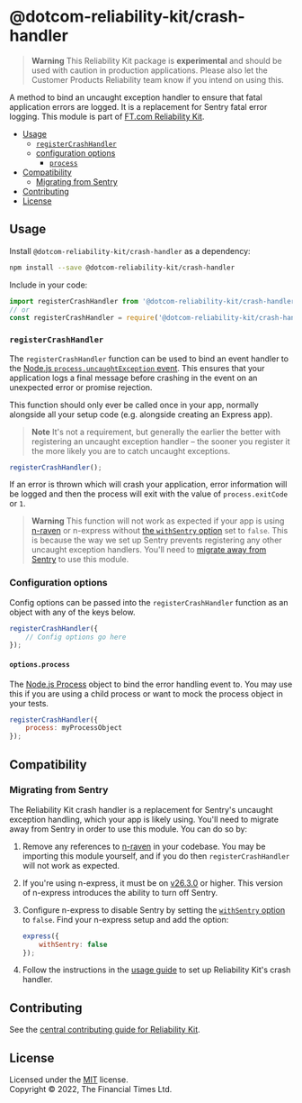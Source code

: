
# @dotcom-reliability-kit/crash-handler

> **Warning**
> This Reliability Kit package is **experimental** and should be used with caution in production applications. Please also let the Customer Products Reliability team know if you intend on using this.

A method to bind an uncaught exception handler to ensure that fatal application errors are logged. It is a replacement for Sentry fatal error logging. This module is part of [FT.com Reliability Kit](https://github.com/Financial-Times/dotcom-reliability-kit#readme).

  * [Usage](#usage)
    * [`registerCrashHandler`](#registercrashhandler)
    * [configuration options](#configuration-options)
      * [`process`](#optionsprocess)
  * [Compatibility](#compatibility)
    * [Migrating from Sentry](#migrating-from-sentry)
  * [Contributing](#contributing)
  * [License](#license)


## Usage

Install `@dotcom-reliability-kit/crash-handler` as a dependency:

```bash
npm install --save @dotcom-reliability-kit/crash-handler
```

Include in your code:

```js
import registerCrashHandler from '@dotcom-reliability-kit/crash-handler';
// or
const registerCrashHandler = require('@dotcom-reliability-kit/crash-handler');
```

### `registerCrashHandler`

The `registerCrashHandler` function can be used to bind an event handler to the [Node.js `process.uncaughtException` event](https://nodejs.org/api/process.html#event-uncaughtexception). This ensures that your application logs a final message before crashing in the event on an unexpected error or promise rejection.

This function should only ever be called once in your app, normally alongside all your setup code (e.g. alongside creating an Express app).

> **Note**
> It's not a requirement, but generally the earlier the better with registering an uncaught exception handler – the sooner you register it the more likely you are to catch uncaught exceptions.

```js
registerCrashHandler();
```

If an error is thrown which will crash your application, error information will be logged and then the process will exit with the value of `process.exitCode` or `1`.

> **Warning**
> This function will not work as expected if your app is using [n-raven](https://github.com/Financial-Times/n-raven) or n-express without [the `withSentry` option](https://github.com/Financial-Times/n-express#optional) set to `false`. This is because the way we set up Sentry prevents registering any other uncaught exception handlers. You'll need to [migrate away from Sentry](#migrating-from-sentry) to use this module.

### Configuration options

Config options can be passed into the `registerCrashHandler` function as an object with any of the keys below.

```js
registerCrashHandler({
    // Config options go here
});
```

#### `options.process`

The [Node.js Process](https://nodejs.org/api/process.html#process) object to bind the error handling event to. You may use this if you are using a child process or want to mock the process object in your tests.

```js
registerCrashHandler({
    process: myProcessObject
});
```


## Compatibility

### Migrating from Sentry

The Reliability Kit crash handler is a replacement for Sentry's uncaught exception handling, which your app is likely using. You'll need to migrate away from Sentry in order to use this module. You can do so by:

  1. Remove any references to [n-raven](https://github.com/Financial-Times/n-raven) in your codebase. You may be importing this module yourself, and if you do then `registerCrashHandler` will not work as expected.

  2. If you're using n-express, it must be on [v26.3.0](https://github.com/Financial-Times/n-express/releases/tag/v26.3.0) or higher. This version of n-express introduces the ability to turn off Sentry.

  3. Configure n-express to disable Sentry by setting the [`withSentry` option](https://github.com/Financial-Times/n-express#optional) to `false`. Find your n-express setup and add the option:

      ```js
      express({
          withSentry: false
      });
      ```

  4. Follow the instructions in the [usage guide](#usage) to set up Reliability Kit's crash handler.


## Contributing

See the [central contributing guide for Reliability Kit](https://github.com/Financial-Times/dotcom-reliability-kit/blob/main/docs/contributing.md).


## License

Licensed under the [MIT](https://github.com/Financial-Times/dotcom-reliability-kit/blob/main/LICENSE) license.<br/>
Copyright &copy; 2022, The Financial Times Ltd.
